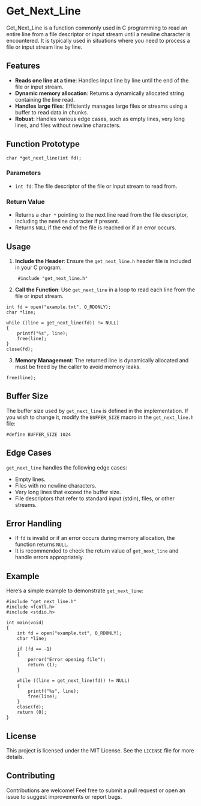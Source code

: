 # Get_Next_Line
Get_Next_Line is a function commonly used in C programming to read an entire line from a file descriptor or input stream until a newline character is encountered. It is typically used in situations where you need to process a file or input stream line by line.


## Features

-   **Reads one line at a time**: Handles input line by line until the end of the file or input stream.
-   **Dynamic memory allocation**: Returns a dynamically allocated string containing the line read.
-   **Handles large files**: Efficiently manages large files or streams using a buffer to read data in chunks.
-   **Robust**: Handles various edge cases, such as empty lines, very long lines, and files without newline characters.

## Function Prototype
```
char *get_next_line(int fd);
```

### Parameters

-   `int fd`: The file descriptor of the file or input stream to read from.

### Return Value

-   Returns a `char *` pointing to the next line read from the file descriptor, including the newline character if present.
-   Returns `NULL` if the end of the file is reached or if an error occurs.

## Usage

1.  **Include the Header**: Ensure the `get_next_line.h` header file is included in your C program.

    ```
     #include "get_next_line.h"
     ```

2. **Call the Function**: Use `get_next_line` in a loop to read each line from the file or input stream.

```
int fd = open("example.txt", O_RDONLY);
char *line;

while ((line = get_next_line(fd)) != NULL)
{
    printf("%s", line);
    free(line);
}
close(fd);
```
3. **Memory Management**: The returned line is dynamically allocated and must be freed by the caller to avoid memory leaks.

```
free(line);
```
## Buffer Size

The buffer size used by `get_next_line` is defined in the implementation. If you wish to change it, modify the `BUFFER_SIZE` macro in the `get_next_line.h` file:

```
#define BUFFER_SIZE 1024
```
## Edge Cases

`get_next_line` handles the following edge cases:

-   Empty lines.
-   Files with no newline characters.
-   Very long lines that exceed the buffer size.
-   File descriptors that refer to standard input (stdin), files, or other streams.

## Error Handling

-   If `fd` is invalid or if an error occurs during memory allocation, the function returns `NULL`.
-   It is recommended to check the return value of `get_next_line` and handle errors appropriately.

## Example

Here’s a simple example to demonstrate `get_next_line`:

```
#include "get_next_line.h"
#include <fcntl.h>
#include <stdio.h>

int main(void)
{
    int fd = open("example.txt", O_RDONLY);
    char *line;

    if (fd == -1)
    {
        perror("Error opening file");
        return (1);
    }

    while ((line = get_next_line(fd)) != NULL)
    {
        printf("%s", line);
        free(line);
    }
    close(fd);
    return (0);
}
```

## License

This project is licensed under the MIT License. See the `LICENSE` file for more details.

## Contributing

Contributions are welcome! Feel free to submit a pull request or open an issue to suggest improvements or report bugs.
